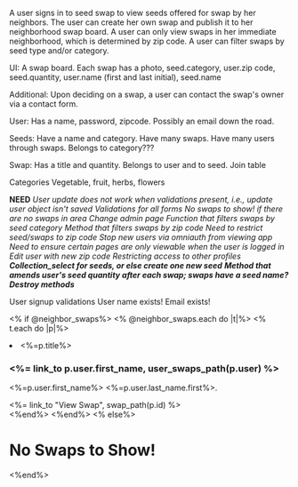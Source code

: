 A user signs in to seed swap to view seeds offered for swap by her neighbors. The user can create her own swap and publish it to her neighborhood swap board. A user can only view swaps in her immediate neighborhood, which is determined by zip code. A user can filter swaps by seed type and/or category. 

UI: A swap board. Each swap has a photo, seed.category, user.zip code, seed.quantity, user.name (first and last initial), seed.name

Additional: Upon deciding on a swap, a user can contact the swap's owner via a contact form. 

User: 
Has a name, password, zipcode.  Possibly an email down the road. 

Seeds: 
Have a name and category.
Have many swaps. Have many users through swaps.
Belongs to category???

Swap: 
Has a title and quantity.
Belongs to user and to seed.
Join table

Categories
Vegetable, fruit, herbs, flowers

**NEED**
*User update does not work when validations present, i.e., update user object isn't saved*
*Validations for all forms*
*No swaps to show! if there are no swaps in area*
*Change admin page*
*Function that filters swaps by seed category*
*Method that filters swaps by zip code*
*Need to restrict seed/swaps to zip code*
*Stop new users via omniauth from viewing app*
*Need to ensure certain pages are only viewable when the user is logged in*
*Edit user with new zip code*
*Restricting access to other profiles*
***Collection_select for seeds, or else create one new seed***
***Method that amends user's seed quantity after each swap; swaps have a seed name?***
***Destroy methods***

User signup validations
User name exists!
Email exists!


<% if @neighbor_swaps%>
    <% @neighbor_swaps.each do |t|%>
        <% t.each do |p|%>
        <br>
         <li><%=p.title%></li>
         <h3> <%= link_to p.user.first_name, user_swaps_path(p.user) %></h3>
         <p><%=p.user.first_name%> <%=p.user.last_name.first%>.</p>
         <td><%= link_to "View Swap", swap_path(p.id) %></td>
         <br>
        <%end%>
    <%end%>
<% else%>
    <h1> No Swaps to Show! </h1>
<%end%>


